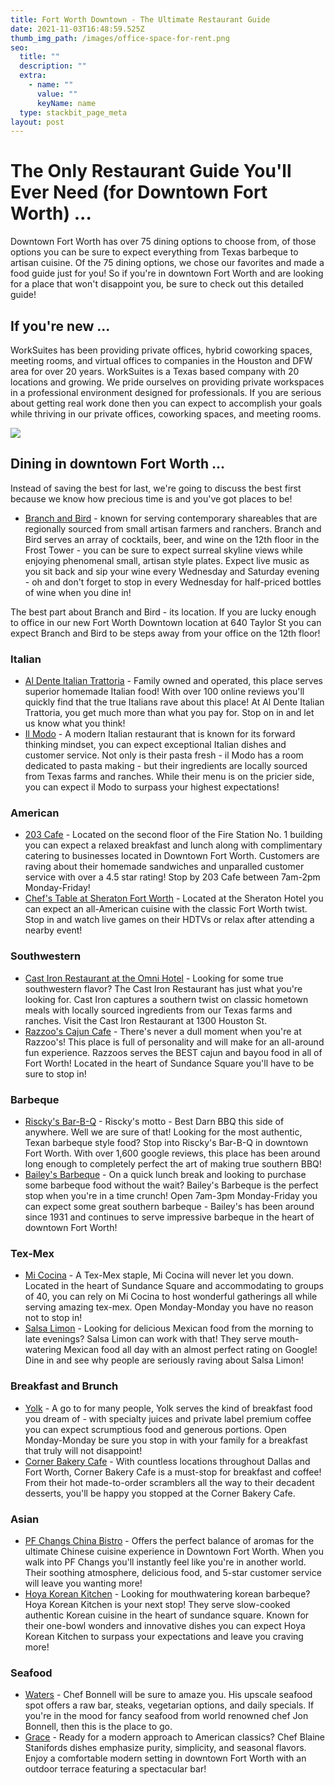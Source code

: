 ```yaml
---
title: Fort Worth Downtown - The Ultimate Restaurant Guide
date: 2021-11-03T16:48:59.525Z
thumb_img_path: /images/office-space-for-rent.png
seo:
  title: ""
  description: ""
  extra:
    - name: ""
      value: ""
      keyName: name
  type: stackbit_page_meta
layout: post
---
```

# The Only Restaurant Guide You'll Ever Need (for Downtown Fort Worth) ...

Downtown Fort Worth has over 75 dining options to choose from, of those options you can be sure to expect everything from Texas barbeque to artisan cuisine. Of the 75 dining options, we chose our favorites and made a food guide just for you! So if you're in downtown Fort Worth and are looking for a place that won't disappoint you, be sure to check out this detailed guide!

## If you're new ...

WorkSuites has been providing private offices, hybrid coworking spaces, meeting rooms, and virtual offices to companies in the Houston and DFW area for over 20 years. WorkSuites is a Texas based company with 20 locations and growing. We pride ourselves on providing private workspaces in a professional environment designed for professionals. If you are serious about getting real work done then you can expect to accomplish your goals while thriving in our private offices, coworking spaces, and meeting rooms.

![](/images/office-space-for-rent-in-downtown-fort-worth.png)

## Dining in downtown Fort Worth ...

Instead of saving the best for last, we're going to discuss the best first because we know how precious time is and you've got places to be!

* [Branch and Bird](https://branchbirdfw.com/) - known for serving contemporary shareables that are regionally sourced from small artisan farmers and ranchers. Branch and Bird serves an array of cocktails, beer, and wine on the 12th floor in the Frost Tower - you can be sure to expect surreal skyline views while enjoying phenomenal small, artisan style plates. Expect live music as you sit back and sip your wine every Wednesday and Saturday evening - oh and don't forget to stop in every Wednesday for half-priced bottles of wine when you dine in!

The best part about Branch and Bird - its location. If you are lucky enough to office in our new Fort Worth Downtown location at 640 Taylor St you can expect Branch and Bird to be steps away from your office on the 12th floor!

### Italian

* [Al Dente Italian Trattoria](https://al-dente-italian-trattoria.business.site/) - Family owned and operated, this place serves superior homemade Italian food! With over 100 online reviews you'll quickly find that the true Italians rave about this place! At Al Dente Italian Trattoria, you get much more than what you pay for. Stop on in and let us know what you think!
* [Il Modo](https://www.theharperfortworth.com/restaurants-fort-worth/il-modo/) - A modern Italian restaurant that is known for its forward thinking mindset, you can expect exceptional Italian dishes and customer service. Not only is their pasta fresh - il Modo has a room dedicated to pasta making - but their ingredients are locally sourced from Texas farms and ranches. While their menu is on the pricier side, you can expect il Modo to surpass your highest expectations!

### American

* [203 Cafe](https://203cafe.com/) - Located on the second floor of the Fire Station No. 1 building you can expect a relaxed breakfast and lunch along with complimentary catering to businesses located in Downtown Fort Worth. Customers are raving about their homemade sandwiches and unparalled customer service with over a 4.5 star rating! Stop by 203 Cafe between 7am-2pm Monday-Friday!
* [Chef's Table at Sheraton Fort Worth](https://www.marriott.com/hotels/hotel-information/restaurant/dfwds-sheraton-fort-worth-downtown-hotel/) - Located at the Sheraton Hotel you can expect an all-American cuisine with the classic Fort Worth twist. Stop in and watch live games on their HDTVs or relax after attending a nearby event!

### Southwestern

* [Cast Iron Restaurant at the Omni Hotel](https://www.omnihotels.com/hotels/fort-worth/dining/cast-iron) - Looking for some true southwestern flavor? The Cast Iron Restaurant has just what you're looking for. Cast Iron captures a southern twist on classic hometown meals with locally sourced ingredients from our Texas farms and ranches. Visit the Cast Iron Restaurant at 1300 Houston St.
* [Razzoo's Cajun Cafe](https://www.razzoos.com/sundance) - There's never a dull moment when you're at Razzoo's! This place is full of personality and will make for an all-around fun experience. Razzoos serves the BEST cajun and bayou food in all of Fort Worth! Located in the heart of Sundance Square you'll have to be sure to stop in!

### Barbeque

* [Riscky's Bar-B-Q](https://risckys.com/risckys-bbq/) - Riscky's motto - Best Darn BBQ this side of anywhere. Well we are sure of that! Looking for the most authentic, Texan barbeque style food? Stop into Riscky's Bar-B-Q in downtown Fort Worth. With over 1,600 google reviews, this place has been around long enough to completely perfect the art of making true southern BBQ!
* [Bailey's Barbeque](https://www.loc8nearme.com/texas/fort-worth/baileys-bbq/4851268/) - On a quick lunch break and looking to purchase some barbeque food without the wait? Bailey's Barbeque is the perfect stop when you're in a time crunch! Open 7am-3pm Monday-Friday you can expect some great southern barbeque - Bailey's has been around since 1931 and continues to serve impressive barbeque in the heart of downtown Fort Worth!

### Tex-Mex

* [Mi Cocina](https://www.micocina.com/locations/in/tx/fort-worth/sundance-square/) - A Tex-Mex staple, Mi Cocina will never let you down. Located in the heart of Sundance Square and accommodating to groups of 40, you can rely on Mi Cocina to host wonderful gatherings all while serving amazing tex-mex. Open Monday-Monday you have no reason not to stop in!
* [Salsa Limon](https://salsalimon.com/home/) - Looking for delicious Mexican food from the morning to late evenings? Salsa Limon can work with that! They serve mouth-watering Mexican food all day with an almost perfect rating on Google! Dine in and see why people are seriously raving about Salsa Limon!

### Breakfast and Brunch

* [Yolk](https://eatyolk.com/) - A go to for many people, Yolk serves the kind of breakfast food you dream of - with specialty juices and private label premium coffee you can expect scrumptious food and generous portions. Open Monday-Monday be sure you stop in with your family for a breakfast that truly will not disappoint!
* [Corner Bakery Cafe](https://www.cornerbakerycafe.com/menu) - With countless locations throughout Dallas and Fort Worth, Corner Bakery Cafe is a must-stop for breakfast and coffee! From their hot made-to-order scramblers all the way to their decadent desserts, you'll be happy you stopped at the Corner Bakery Cafe.

### Asian

* [PF Changs China Bistro](https://www.pfchangs.com/locations/us/tx/ft-worth/400-throckmorton/9972-ft-worth.html) - Offers the perfect balance of aromas for the ultimate Chinese cuisine experience in Downtown Fort Worth. When you walk into PF Changs you'll instantly feel like you're in another world. Their soothing atmosphere, delicious food, and 5-star customer service will leave you wanting more!
* [Hoya Korean Kitchen](http://www.hoyakoreankitchen.com/) - Looking for mouthwatering korean barbeque? Hoya Korean Kitchen is your next stop! They serve slow-cooked authentic Korean cuisine in the heart of sundance square. Known for their one-bowl wonders and innovative dishes you can expect Hoya Korean Kitchen to surpass your expectations and leave you craving more!

### Seafood

* [Waters](https://waterstexas.com/) - Chef Bonnell will be sure to amaze you. His upscale seafood spot offers a raw bar, steaks, vegetarian options, and daily specials. If you're in the mood for fancy seafood from world renowned chef Jon Bonnell, then this is the place to go.
* [Grace](https://gracefortworth.com/) - Ready for a modern approach to American classics? Chef Blaine Stanifords dishes emphasize purity, simplicity, and seasonal flavors. Enjoy a comfortable modern setting in downtown Fort Worth with an outdoor terrace featuring a spectacular bar!